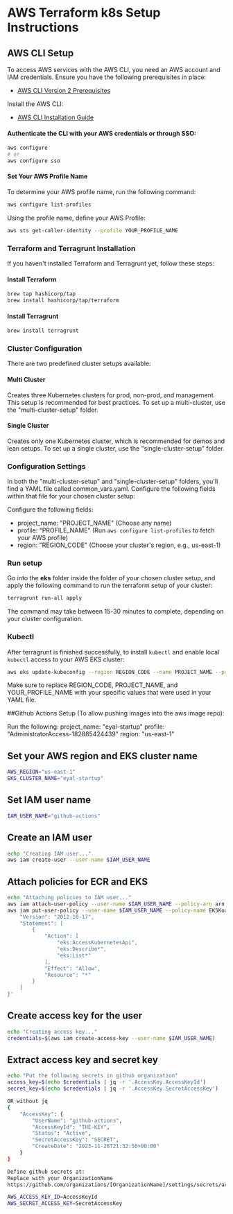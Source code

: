 # AWS Terraform k8s Setup Instructions

## AWS CLI Setup

To access AWS services with the AWS CLI, you need an AWS account and IAM credentials. Ensure you have the following prerequisites in place:

- [AWS CLI Version 2 Prerequisites](https://docs.aws.amazon.com/cli/latest/userguide/getting-started-prereqs.html)

Install the AWS CLI:

- [AWS CLI Installation Guide](https://docs.aws.amazon.com/cli/latest/userguide/getting-started-install.html)

#### Authenticate the CLI with your AWS credentials or through SSO:

```bash
aws configure
# or
aws configure sso
```

#### Set Your AWS Profile Name

To determine your AWS profile name, run the following command:

```bash
aws configure list-profiles
```

Using the profile name, define your AWS Profile:

```bash
aws sts get-caller-identity --profile YOUR_PROFILE_NAME
```

### Terraform and Terragrunt Installation

If you haven't installed Terraform and Terragrunt yet, follow these steps:

#### Install Terraform
```bash
brew tap hashicorp/tap
brew install hashicorp/tap/terraform
```

#### Install Terragrunt
```bash
brew install terragrunt
```

### Cluster Configuration
There are two predefined cluster setups available:

#### Multi Cluster

Creates three Kubernetes clusters for prod, non-prod, and management. This setup is recommended for best practices. To set up a multi-cluster, use the "multi-cluster-setup" folder.

#### Single Cluster
Creates only one Kubernetes cluster, which is recommended for demos and lean setups. To set up a single cluster, use the "single-cluster-setup" folder.

### Configuration Settings

In both the "multi-cluster-setup" and "single-cluster-setup" folders, you'll find a YAML file called common_vars.yaml. Configure the following fields within that file for your chosen cluster setup:

Configure the following fields:
* project_name: "PROJECT_NAME" (Choose any name)
* profile: "PROFILE_NAME" (Run `aws configure list-profiles` to fetch your AWS profile)
* region: "REGION_CODE" (Choose your cluster's region, e.g., us-east-1)

### Run setup
Go into the **eks** folder inside the folder of your chosen cluster setup, and apply the following command to run the terraform setup of your cluster:
```bash
terragrunt run-all apply
```
The command may take between 15-30 minutes to complete, depending on your cluster configuration.

### Kubectl
After terragrunt is finished successfully, to install `kubectl` and enable local `kubectl` access to your AWS EKS cluster:

```bash
aws eks update-kubeconfig --region REGION_CODE --name PROJECT_NAME --profile YOUR_PROFILE_NAME
```
Make sure to replace REGION_CODE, PROJECT_NAME, and YOUR_PROFILE_NAME with your specific values that were used in your YAML file.


##Github Actions Setup (To allow pushing images into the aws image repo):

Run the following:
project_name: "eyal-startup"
profile: "AdministratorAccess-182885424439"
region: "us-east-1"
## Set your AWS region and EKS cluster name
```bash
AWS_REGION="us-east-1"
EKS_CLUSTER_NAME="eyal-startup"
```

## Set IAM user name
```bash
IAM_USER_NAME="github-actions"
```
## Create an IAM user
```bash
echo "Creating IAM user..."
aws iam create-user --user-name $IAM_USER_NAME
```

## Attach policies for ECR and EKS
```bash
echo "Attaching policies to IAM user..."
aws iam attach-user-policy --user-name $IAM_USER_NAME --policy-arn arn:aws:iam::aws:policy/AmazonEC2ContainerRegistryFullAccess
aws iam put-user-policy --user-name $IAM_USER_NAME --policy-name EKSKoalaAccessV1 --policy-document '{
    "Version": "2012-10-17",
    "Statement": [
        {
            "Action": [
                "eks:AccessKubernetesApi",
                "eks:Describe*",
                "eks:List*"
            ],
            "Effect": "Allow",
            "Resource": "*"
        }
    ]
}'
```


## Create access key for the user
```bash
echo "Creating access key..."
credentials=$(aws iam create-access-key --user-name $IAM_USER_NAME)
```
## Extract access key and secret key
```bash
echo "Put the following secrets in github organization"
access_key=$(echo $credentials | jq -r '.AccessKey.AccessKeyId')
secret_key=$(echo $credentials | jq -r '.AccessKey.SecretAccessKey')

OR without jq
{
    "AccessKey": {
        "UserName": "github-actions",
        "AccessKeyId": "THE-KEY",
        "Status": "Active",
        "SecretAccessKey": "SECRET",
        "CreateDate": "2023-11-26T21:32:50+00:00"
    }
}

Define github secrets at: 
Replace with your OrganizationName
https://github.com/organizations/[OrganizationName]/settings/secrets/actions/new

AWS_ACCESS_KEY_ID=AccessKeyId
AWS_SECRET_ACCESS_KEY=SecretAccessKey

```
